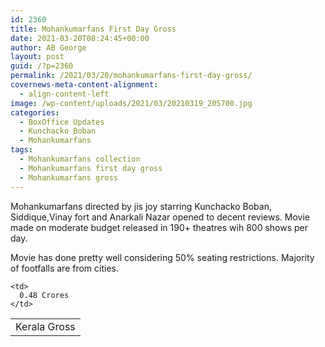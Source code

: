 ```yaml
---
id: 2360
title: Mohankumarfans First Day Gross
date: 2021-03-20T08:24:45+00:00
author: AB George
layout: post
guid: /?p=2360
permalink: /2021/03/20/mohankumarfans-first-day-gross/
covernews-meta-content-alignment:
  - align-content-left
image: /wp-content/uploads/2021/03/20210319_205700.jpg
categories:
  - BoxOffice Updates
  - Kunchacko Boban
  - Mohankumarfans
tags:
  - Mohankumarfans collection
  - Mohankumarfans first day gross
  - Mohankumarfans gross
---
```

 

Mohankumarfans directed by jis joy starring Kunchacko Boban, Siddique,Vinay fort and Anarkali Nazar opened to decent reviews. Movie made on moderate budget released in 190+ theatres wih 800 shows per day.

Movie has done pretty well considering 50% seating restrictions. Majority of footfalls are from cities.

<table>
  <tr>
    <td>
      Kerala Gross
    </td>
    
    <td>
      0.48 Crores
    </td>
  </tr>
</table>